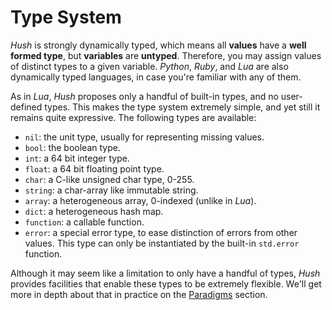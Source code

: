 # Type System

*Hush* is strongly dynamically typed, which means all **values** have a **well formed type**, but **variables** are **untyped**. Therefore, you may assign values of distinct types to a given variable. *Python*, *Ruby*, and *Lua* are also dynamically typed languages, in case you're familiar with any of them.

As in *Lua*, *Hush* proposes only a handful of built-in types, and no user-defined types. This makes the type system extremely simple, and yet still it remains quite expressive. The following types are available:

- `nil`: the unit type, usually for representing missing values.
- `bool`: the boolean type.
- `int`: a 64 bit integer type.
- `float`: a 64 bit floating point type.
- `char`: a C-like unsigned char type, 0-255.
- `string`: a char-array like immutable string.
- `array`: a heterogeneous array, 0-indexed (unlike in *Lua*).
- `dict`: a heterogeneous hash map.
- `function`: a callable function.
- `error`: a special error type, to ease distinction of errors from other values. This type can only be instantiated by the built-in `std.error` function.

Although it may seem like a limitation to only have a handful of types, *Hush* provides facilities that enable these types to be extremely flexible. We'll get more in depth about that in practice on the [Paradigms](../paradigms/index.md) section.
